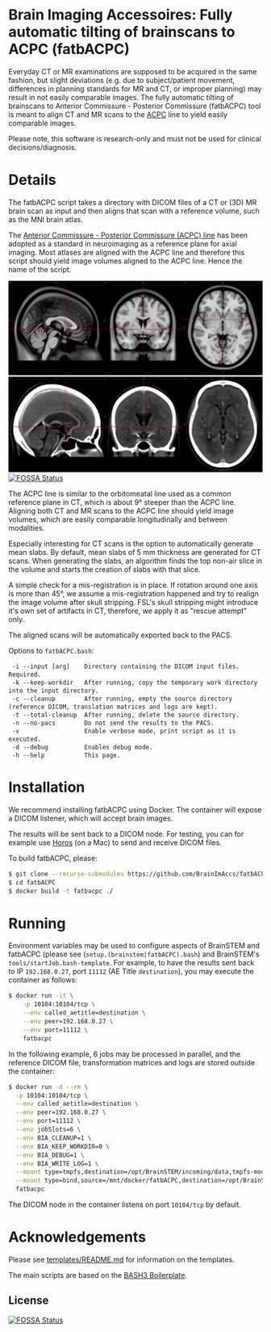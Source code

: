 # Brain Imaging Accessoires: Fully automatic tilting of brainscans to ACPC (fatbACPC)

Everyday CT or MR examinations are supposed to be acquired in the same fashion, but slight deviations (e.g. due to subject/patient movement, differences in planning standards for MR and CT, or improper planning) may result in not easily comparable images. The fully automatic tilting of brainscans to Anterior Commissure - Posterior Commissure (fatbACPC) tool is meant to align CT and MR scans to the [ACPC](https://radiopaedia.org/articles/anterior-commissure-posterior-commissure-line) line to yield easily comparable images.

Please note, this software is research-only and must not be used for clinical decisions/diagnosis.

# Details

The fatbACPC script takes a directory with DICOM files of a CT or (3D) MR brain scan as input and then aligns that scan with a reference volume, such as the MNI brain atlas.

The [Anterior Commissure - Posterior Commissure (ACPC) line](https://radiopaedia.org/articles/anterior-commissure-posterior-commissure-line) has been adopted as a standard in neuroimaging as a reference plane for axial imaging. Most atlases are aligned with the ACPC line and therefore this script should yield image volumes aligned to the ACPC line. Hence the name of the script.

![Screenshot of the MNI ICBM 2009c Nonlinear Symmetric T1 template highlighting the ACPC line](img/mni_icbm152_t1_tal_nlin_asym_09c_acpc.png "Screenshot of the MNI ICBM 2009c Nonlinear Symmetric T1 template highlighting the ACPC line")
![Screenshot of the CT template from the Clinical toolbox for SPM 8/2014 highlighting the ACPC line](img/scct_unsmooth_acpc.png "Screenshot of the CT template from the Clinical toolbox for SPM 8/2014 highlighting the ACPC line")
[![FOSSA Status](https://app.fossa.io/api/projects/git%2Bgithub.com%2FBrainImAccs%2FfatbACPC.svg?type=shield)](https://app.fossa.io/projects/git%2Bgithub.com%2FBrainImAccs%2FfatbACPC?ref=badge_shield)

The ACPC line is similar to the orbitomeatal line used as a common reference plane in CT, which is about 9° steeper than the ACPC line. Aligning both CT and MR scans to the ACPC line should yield image volumes, which are easily comparable longitudinally and between modalities.

Especially interesting for CT scans is the option to automatically generate mean slabs. By default, mean slabs of 5 mm thickness are generated for CT scans. When generating the slabs, an algorithm finds the top non-air slice in the volume and starts the creation of slabs with that slice.

A simple check for a mis-registration is in place. If rotation around one axis is more than 45°, we assume a mis-registration happened and try to realign the image volume after skull stripping. FSL's skull stripping might introduce it's own set of artifacts in CT, therefore, we apply it as "rescue attempt" only.

The aligned scans will be automatically exported back to the PACS.

Options to `fatbACPC.bash`:

```
 -i --input [arg]    Directory containing the DICOM input files. Required.
 -k --keep-workdir   After running, copy the temporary work directory into the input directory.
 -c --cleanup        After running, empty the source directory (reference DICOM, translation matrices and logs are kept).
 -t --total-cleanup  After running, delete the source directory.
 -n --no-pacs        Do not send the results to the PACS.
 -v                  Enable verbose mode, print script as it is executed.
 -d --debug          Enables debug mode.
 -h --help           This page.
```

# Installation

We recommend installing fatbACPC using Docker. The container will expose a DICOM listener, which will accept brain images.

The results will be sent back to a DICOM node. For testing, you can for example use [Horos](https://horosproject.org) (on a Mac) to send and receive DICOM files.

To build fatbACPC, please:

```bash
$ git clone --recurse-submodules https://github.com/BrainImAccs/fatbACPC.git
$ cd fatbACPC
$ docker build -t fatbacpc ./
```

# Running

Environment variables may be used to configure aspects of BrainSTEM and fatbACPC (please see (`setup.(brainstem|fatbACPC).bash`) and BrainSTEM's `tools/startJob.bash-template`. For example, to have the results sent back to IP `192.168.0.27`, port `11112` (AE Title `destination`), you may execute the container as follows:

```bash
$ docker run -it \
	-p 10104:10104/tcp \
	--env called_aetitle=destination \
	--env peer=192.168.0.27 \
	--env port=11112 \
	fatbacpc
```

In the following example, 6 jobs may be processed in parallel, and the reference DICOM file, transformation matrices and logs are stored outside the container:

```bash
$ docker run -d --rm \
  -p 10104:10104/tcp \
  --env called_aetitle=destination \
  --env peer=192.168.0.27 \
  --env port=11112 \
  --env jobSlots=6 \
  --env BIA_CLEANUP=1 \
  --env BIA_KEEP_WORKDIR=0 \
  --env BIA_DEBUG=1 \
  --env BIA_WRITE_LOG=1 \
  --mount type=tmpfs,destination=/opt/BrainSTEM/incoming/data,tmpfs-mode=1777 \
  --mount type=bind,source=/mnt/docker/fatbACPC,destination=/opt/BrainSTEM/received/data/ \
  fatbacpc
```

The DICOM node in the container listens on port `10104/tcp` by default.

# Acknowledgements

Please see [templates/README.md](https://github.com/brainimaccs/fatbACPC/blob/master/templates/README.md) for information on the templates.

The main scripts are based on the [BASH3 Boilerplate](http://bash3boilerplate.sh).


## License
[![FOSSA Status](https://app.fossa.io/api/projects/git%2Bgithub.com%2FBrainImAccs%2FfatbACPC.svg?type=large)](https://app.fossa.io/projects/git%2Bgithub.com%2FBrainImAccs%2FfatbACPC?ref=badge_large)